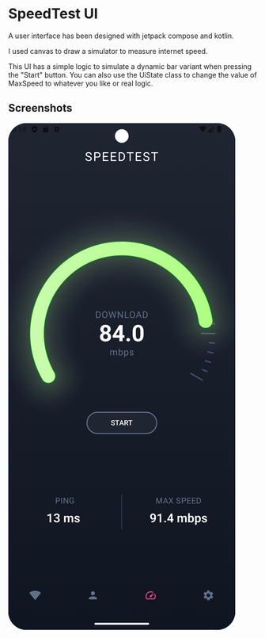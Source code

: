 
# SpeedTest UI

A user interface has been designed with jetpack compose and kotlin.

I used canvas to draw a simulator to measure internet speed.

This UI has a simple logic to simulate a dynamic bar variant when pressing the "Start" button. You can also use the UiState class to change the value of MaxSpeed ​​to whatever you like or real logic.




## Screenshots

![App Screenshot](https://raw.githubusercontent.com/ronalksp/SpeedTest-UI-Design/master/Screenshot_20240526_161418.png)


